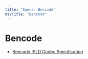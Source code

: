 ```yaml
---
title: "Specs: Bencode"
navTitle: "Bencode"
---
```


Bencode
========

- [Bencode IPLD Codec Specification](./spec/)

